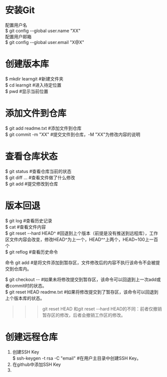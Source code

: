 # 安装Git

配置用户名    
$ git config --global user.name "XX"    
配置用户邮箱    
$ git config --global user.email "X@X"    

# 创建版本库

$ mkdir learngit #新建文件夹    
$ cd learngit #进入待定位置    
$ pwd #显示当前位置    

# 添加文件到仓库

$ git add readme.txt #添加文件到仓库    
$ git commit -m "XX" #提交文件到仓库，-M "XX"为修改内容的说明

# 查看仓库状态

$ git status #查看仓库当前的状态    
$ git diff <file>... #查看文件做了什么修改    
$ git add <file> #提交修改到仓库    

# 版本回退

$ git log #查看历史记录    
$ cat <file> #查看文件内容    
$ git reset --hard HEAD^ #回退到上个版本（前提是没有推送到远程库），工作区文件内容会改变，修改HEAD^为上一个，HEAD^^上两个，HEAD~100上一百个  
$ git reflog #查看历史命令
  
命令 git add <file> #是将文件添加到暂存区，文件修改后的内容不执行该命令不会被提交到仓库内。    
  
$ git checkout -- <file> #如果未将修改提交到暂存区，该命令可以回退到上一次add或者commit时的状态。  
$ git reset HEAD readme.txt #如果将修改提交到了暂存区，该命令可以回退到上个版本库的状态。
  
>>> git reset HEAD <file>和git reset --hard HEAD的不同：前者仅撤销暂存区的修改，后者会撤销工作区的修改。

# 创建远程仓库

1. 创建SSH Key    
$ ssh-keygen -t rsa -C "email" #在用户主目录中创建SSH Key。    
2. 在github中添加SSH Key    
3. 
